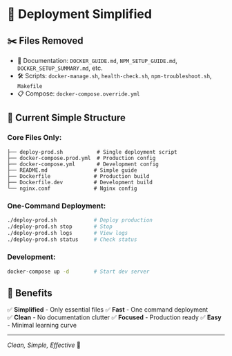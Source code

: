 # 🎯 Deployment Simplified

## ✂️ Files Removed
- 📄 Documentation: `DOCKER_GUIDE.md`, `NPM_SETUP_GUIDE.md`, `DOCKER_SETUP_SUMMARY.md`, etc.
- 🛠️ Scripts: `docker-manage.sh`, `health-check.sh`, `npm-troubleshoot.sh`, `Makefile`
- 📋 Compose: `docker-compose.override.yml`

## 🚀 Current Simple Structure

### Core Files Only:
```
├── deploy-prod.sh           # Single deployment script
├── docker-compose.prod.yml  # Production config
├── docker-compose.yml       # Development config  
├── README.md               # Simple guide
├── Dockerfile              # Production build
├── Dockerfile.dev          # Development build
└── nginx.conf              # Nginx config
```

### One-Command Deployment:
```bash
./deploy-prod.sh            # Deploy production
./deploy-prod.sh stop       # Stop
./deploy-prod.sh logs       # View logs
./deploy-prod.sh status     # Check status
```

### Development:
```bash
docker-compose up -d        # Start dev server
```

## 🎯 Benefits

✅ **Simplified** - Only essential files
✅ **Fast** - One command deployment  
✅ **Clean** - No documentation clutter
✅ **Focused** - Production ready
✅ **Easy** - Minimal learning curve

---
*Clean, Simple, Effective* 🎉